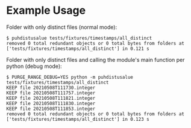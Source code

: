# Example Usage

Folder with only distinct files (normal mode):
```
$ puhdistusalue tests/fixtures/timestamps/all_distinct
removed 0 total redundant objects or 0 total bytes from folders at ['tests/fixtures/timestamps/all_distinct'] in 0.121 s
```

Folder with only distinct files and calling the module's main function per python (debug mode):
```
$ PURGE_RANGE_DEBUG=YES python -m puhdistusalue tests/fixtures/timestamps/all_distinct
KEEP file 20210508T111730.integer
KEEP file 20210508T111757.integer
KEEP file 20210508T111821.integer
KEEP file 20210508T111830.integer
KEEP file 20210508T111853.integer
removed 0 total redundant objects or 0 total bytes from folders at ['tests/fixtures/timestamps/all_distinct'] in 0.123 s
```
